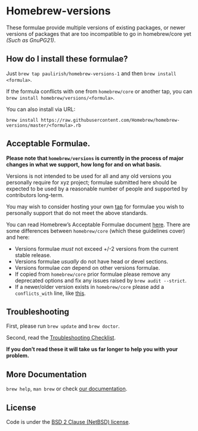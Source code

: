 # Homebrew-versions

These formulae provide multiple versions of existing packages, or  newer versions of packages that are too incompatible to go in homebrew/core yet *(Such as GnuPG21)*.

## How do I install these formulae?

Just `brew tap paulirish/homebrew-versions-1` and then `brew install <formula>`.

If the formula conflicts with one from `homebrew/core` or another tap, you can `brew install homebrew/versions/<formula>`.

You can also install via URL:

```
brew install https://raw.githubusercontent.com/Homebrew/homebrew-versions/master/<formula>.rb
```

## Acceptable Formulae.

**Please note that `homebrew/versions` is currently in the process of major changes in what we support, how long for and on what basis.**

Versions is not intended to be used for all and any old versions you personally require for xyz project; formulae submitted here should be expected to be used by a reasonable number of people and supported by contributors long-term.

You may wish to consider hosting your own [tap](https://github.com/Homebrew/brew/blob/master/share/doc/homebrew/How-to-Create-and-Maintain-a-Tap.md) for formulae you wish to personally support that do not meet the above standards.

You can read Homebrew’s Acceptable Formulae document [here](https://github.com/Homebrew/brew/blob/master/share/doc/homebrew/Acceptable-Formulae.md). There are some differences between `homebrew/core` (which these guidelines cover) and here:

* Versions formulae *must* not exceed +/-2 versions from the current stable release.
* Versions formulae *usually* do not have head or devel sections.
* Versions formulae *can* depend on other versions formulae.
* If copied from `homebrew/core` prior formulae please remove any deprecated options and fix any issues raised by `brew audit --strict`.
* If a newer/older version exists in `homebrew/core` please add a `conflicts_with` line, like [this](https://github.com/Homebrew/homebrew-versions/commit/c70582a2055ea6649cc1974076f57001f8c471a3).

## Troubleshooting
First, please run `brew update` and `brew doctor`.

Second, read the [Troubleshooting Checklist](https://github.com/Homebrew/brew/blob/master/share/doc/homebrew/Troubleshooting.md#troubleshooting).

**If you don’t read these it will take us far longer to help you with your problem.**

## More Documentation

`brew help`, `man brew` or check [our documentation](https://github.com/Homebrew/brew/tree/master/share/doc/homebrew#readme).

## License
Code is under the [BSD 2 Clause (NetBSD) license](https://github.com/Homebrew/homebrew/tree/master/LICENSE.txt).
